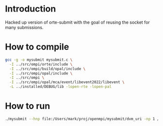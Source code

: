 # Introduction

Hacked up version of orte-submit with the goal of reusing the socket for many submissions.

# How to compile
``` bash
gcc -g -o mysubmit mysubmit.c \
  -I ../src/ompi/orte/include \
  -I ../src/ompi/build/opal/include \
  -I ../src/ompi/opal/include \
  -I ../src/ompi \
  -I ../src/ompi/opal/mca/event/libevent2022/libevent \
  -L ../installed/DEBUG/lib -lopen-rte -lopen-pal
```

# How to run

``` bash
./mysubmit --hnp file:/Users/mark/proj/openmpi/mysubmit/dvm_uri -np 1 /bin/bash -c 't=$[($RANDOM % 10)]; echo $t; sleep $t'
```
